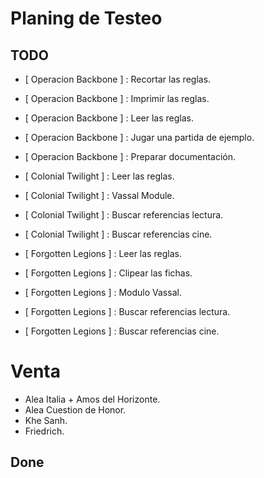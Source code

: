 # Planing de Testeo

## TODO

- [ Operacion Backbone ] : Recortar las reglas.
- [ Operacion Backbone ] : Imprimir las reglas.
- [ Operacion Backbone ] : Leer las reglas.
- [ Operacion Backbone ] : Jugar una partida de ejemplo.
- [ Operacion Backbone ] : Preparar documentación.

- [ Colonial Twilight ] : Leer las reglas.
- [ Colonial Twilight ] : Vassal Module.
- [ Colonial Twilight ] : Buscar referencias lectura.
- [ Colonial Twilight ] : Buscar referencias cine.

- [ Forgotten Legions ] : Leer las reglas.
- [ Forgotten Legions ] : Clipear las fichas.
- [ Forgotten Legions ] : Modulo Vassal.
- [ Forgotten Legions ] : Buscar referencias lectura.
- [ Forgotten Legions ] : Buscar referencias cine.

# Venta

* Alea Italia + Amos del Horizonte.
* Alea Cuestion de Honor.
* Khe Sanh.
* Friedrich.




## Done
